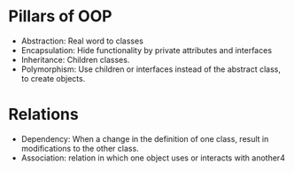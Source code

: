 # Pillars of OOP

- Abstraction: Real word to classes
- Encapsulation: Hide functionality by private attributes and interfaces
- Inheritance: Children classes.
- Polymorphism: Use children or interfaces instead of the abstract class, to create objects.

# Relations

- Dependency: When a change in the definition of one class, result in modifications to the other class.
- Association: relation in which one object uses or interacts with another4
